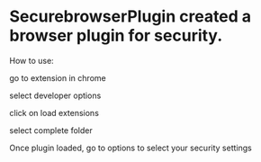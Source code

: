 # SecurebrowserPlugin created a browser plugin for security.

How to use:

go to extension in chrome

select developer options

click on load extensions

select complete folder

Once plugin loaded, go to options to select your security settings
